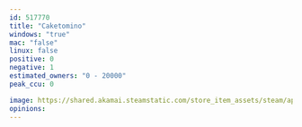 ```yaml
---
id: 517770
title: "Caketomino"
windows: "true"
mac: "false"
linux: false
positive: 0
negative: 1
estimated_owners: "0 - 20000"
peak_ccu: 0

image: https://shared.akamai.steamstatic.com/store_item_assets/steam/apps/517770/header.jpg?t=1473268232
opinions:
---
```

